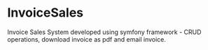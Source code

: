 # InvoiceSales
Invoice Sales System developed using symfony framework - CRUD operations, download invoice as pdf and email invoice.
